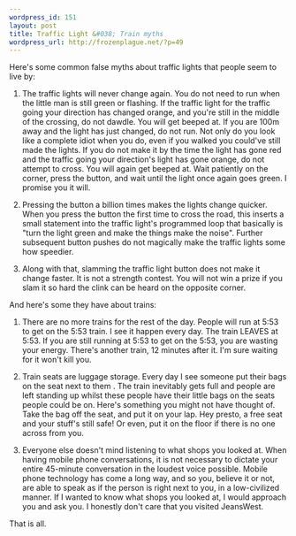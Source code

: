 ```yaml
--- 
wordpress_id: 151
layout: post
title: Traffic Light &#038; Train myths
wordpress_url: http://frozenplague.net/?p=49
---
```

Here's some common false myths about traffic lights that people seem to live by:

1. The traffic lights will never change again. You do not need to run when the little man is still green or flashing. If the traffic light for the traffic going your direction has changed orange, and you're still in the middle of the crossing, do not dawdle. You will get beeped at. If you are 100m away and the light has just changed, do not run. Not only do you look like a complete idiot when you do, even if you walked you could've still made the lights. If you do not make it by the time the light has gone red and the traffic going your direction's light has gone orange, do not attempt to cross. You will again get beeped at. Wait patiently on the corner, press the button, and wait until the light once again goes green. I promise you it will.

2. Pressing the button a billion times makes the lights change quicker. When you press the button the first time to cross the road, this inserts a small statement into the traffic light's programmed loop that basically is "turn the light green and make the things make the noise". Further subsequent button pushes do not magically make the traffic lights some how speedier.

3. Along with that, slamming the traffic light button does not make it change faster. It is not a strength contest. You will not win a prize if you slam it so hard the clink can be heard on the opposite corner.

And here's some they have about trains:

1. There are no more trains for the rest of the day. People will run at 5:53 to get on the 5:53 train. I see it happen every day. The train LEAVES at 5:53. If you are still running at 5:53 to get on the 5:53, you are wasting your energy. There's another train, 12 minutes after it. I'm sure waiting for it won't kill you.

2. Train seats are luggage storage. Every day I see someone put their bags on the seat next to them . The train inevitably gets full and people are left standing up whilst these people have their little bags on the seats people could be on. Here's something you might not have thought of. Take the bag off the seat, and put it on your lap. Hey presto, a free seat and your stuff's still safe! Or even, put it on the floor if there is no one across from you.

3. Everyone else doesn't mind listening to what shops you looked at. When having mobile phone conversations, it is not necessary to dictate your entire 45-minute conversation in the loudest voice possible. Mobile phone technology has come a long way, and so you, believe it or not, are able to speak as if the person is right next to you, in a low-civilized manner. If I wanted to know what shops you looked at, I would approach you and ask you. I honestly don't care that you visited JeansWest.

That is all.
